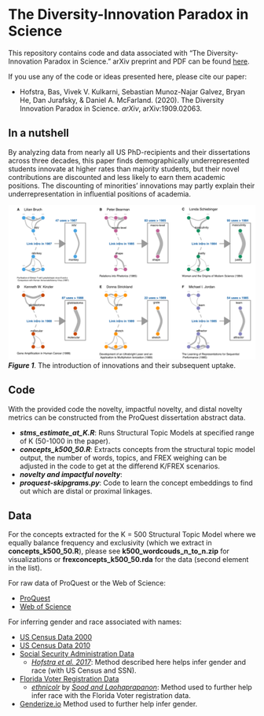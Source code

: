 The Diversity-Innovation Paradox in Science
===========================================

This repository contains code and data associated with “The
Diversity-Innovation Paradox in Science.” arXiv preprint and PDF can be
found [here](https://arxiv.org/abs/1909.02063).

If you use any of the code or ideas presented here, please cite our
paper:

-   Hofstra, Bas, Vivek V. Kulkarni, Sebastian Munoz-Najar Galvez, Bryan
    He, Dan Jurafsky, & Daniel A. McFarland. (2020). The Diversity
    Innovation Paradox in Science. *arXiv*, arXiv:1909.02063.

In a nutshell
-------------

By analyzing data from nearly all US PhD-recipients and their
dissertations across three decades, this paper finds demographically
underrepresented students innovate at higher rates than majority
students, but their novel contributions are discounted and less likely
to earn them academic positions. The discounting of minorities’
innovations may partly explain their underrepresentation in influential
positions of academia.

![picture](fig_1.png) ***Figure 1***. The introduction of innovations
and their subsequent uptake.

Code
----

With the provided code the novelty, impactful novelty, and distal
novelty metrics can be constructed from the ProQuest dissertation
abstract data.

-   ***stms\_estimate\_at\_K.R***: Runs Structural Topic Models at
    specified range of K (50-1000 in the paper).
-   ***concepts\_k500\_50.R***: Extracts concepts from the structural
    topic model output, the number of words, topics, and FREX weighing
    can be adjusted in the code to get at the differend K/FREX
    scenarios.
-   ***novelty and impactful novelty***:
-   ***proquest-skipgrams.py***: Code to learn the concept embeddings to
    find out which are distal or proximal linkages.

Data
----

For the concepts extracted for the K = 500 Structural Topic Model where
we equally balance frequency and exclusivity (which we extract in
**concepts\_k500\_50.R**), please see **k500\_wordcouds\_n\_to\_n.zip**
for visualizations or **frexconcepts\_k500\_50.rda** for the data
(second element in the list).

For raw data of ProQuest or the Web of Science:

-   [ProQuest](https://www.proquest.com/)
-   [Web of Science](https://www.proquest.com/)

For inferring gender and race associated with names:

-   [US Census Data
    2000](https://census.gov/topics/population/genealogy/data/2000_surnames.html)
-   [US Census Data
    2010](https://census.gov/topics/population/genealogy/data/2010_surnames.html)
-   [Social Security Administration
    Data](https://www.ssa.gov/oact/babynames/limits.html)
    -   [*Hofstra et
        al. 2017*](https://journals.sagepub.com/doi/full/10.1177/0003122417705656):
        Method described here helps infer gender and race (with US
        Census and SSN).
-   [Florida Voter Registration
    Data](https://dataverse.harvard.edu/dataset.xhtml?persistentId=doi:10.7910/DVN/UBIG3F)
    -   [*ethnicolr*](https://github.com/appeler/ethnicolr) by [*Sood
        and Laohaprapanon*](https://arxiv.org/abs/1805.02109): Method
        used to further help infer race with the Florida Voter
        registration data.
-   [Genderize.io](https://genderize.io/) Method used to further help
    infer gender.
